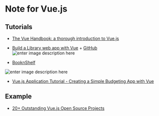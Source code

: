 Note for Vue.js
==
## Tutorials

- [The Vue Handbook: a thorough introduction to Vue.js](https://www.freecodecamp.org/news/the-vue-handbook-a-thorough-introduction-to-vue-js-1e86835d8446/?source=facebookShare-8f150b66bb03-1558110351&fbclid=IwAR3P9N5x-nANZmPkxIaYAENYaRW4ex_pgNe4kicGEXoLo-N7o0c0oMWK5hM&_branch_match_id=623139837775019247)
- [Build a Library web app with Vue](https://scaffoldhub.io/courses/vue-library) + [GitHub](https://github.com/felipepastorelima/vue-library)
![enter image description here](https://storage.googleapis.com/scaffoldhub-public/courses/vue-library/demo.jpg)

- [BooknShelf](https://github.com/Booknshelf/booknshelf)

![enter image description here](https://github.com/Booknshelf/booknshelf/blob/master/resources/assets/img/backgrounds/default-shelf-cover.jpg?raw=true)

- [Vue.js Application Tutorial - Creating a Simple Budgeting App with Vue](https://matthiashager.com/complete-vuejs-application-tutorial)


## Example

- [20+ Outstanding Vue.js Open Source Projects](https://medium.com/js-dojo/top-vue-js-open-source-projects-45209040fcd)
<!--stackedit_data:
eyJoaXN0b3J5IjpbMjExNjAyMTY2LC04NzkzODEwODMsMjAxMT
cxMDE3MywtNDY1MjM4ODc1XX0=
-->